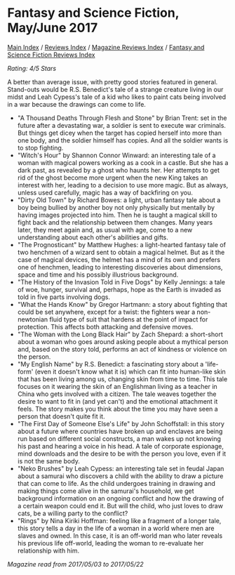 # Fantasy and Science Fiction, May/June 2017

[Main Index](../../../README.md) / [Reviews Index](../../README.md) / [Magazine Reviews Index](../README.md) / [Fantasy and Science Fiction Reviews Index](README.md)

*Rating: 4/5 Stars*

A better than average issue, with pretty good stories featured in general. Stand-outs would be R.S. Benedict's tale of a strange creature living in our midst and Leah Cypess's tale of a kid who likes to paint cats being involved in a war because the drawings can come to life.

- "A Thousand Deaths Through Flesh and Stone" by Brian Trent: set in the future after a devastating war, a soldier is sent to execute war criminals. But things get dicey when the target has copied herself into more than one body, and the soldier himself has copies. And all the soldier wants is to stop fighting.
- "Witch's Hour" by Shannon Connor Winward: an interesting tale of a woman with magical powers working as a cook in a castle. But she has a dark past, as revealed by a ghost who haunts her. Her attempts to get rid of the ghost become more urgent when the new King takes an interest with her, leading to a decision to use more magic. But as always, unless used carefully, magic has a way of backfiring on you.
- "Dirty Old Town" by Richard Bowes: a light, urban fantasy tale about a boy being bullied by another boy not only physically but mentally by having images projected into him. Then he is taught a magical skill to fight back and the relationship between them changes. Many years later, they meet again and, as usual with age, come to a new understanding about each other's abilities and gifts.
- "The Prognosticant" by Matthew Hughes: a light-hearted fantasy tale of two henchmen of a wizard sent to obtain a magical helmet. But as it the case of magical devices, the helmet has a mind of its own and prefers one of henchmen, leading to interesting discoveries about dimensions, space and time and his possibly illustrious background.
- "The History of the Invasion Told in Five Dogs" by Kelly Jennings: a tale of woe, hunger, survival and, perhaps, hope as the Earth is invaded as told in five parts involving dogs.
- "What the Hands Know" by Gregor Hartmann: a story about fighting that could be set anywhere, except for a twist: the fighters wear a non-newtonian fluid type of suit that hardens at the point of impact for protection. This affects both attacking and defensive moves.
- "The Woman with the Long Black Hair" by Zach Shepard: a short-short about a woman who goes around asking people about a mythical person and, based on the story told, performs an act of kindness or violence on the person.
- "My English Name" by R.S. Benedict: a fascinating story about a 'life-form' (even it doesn't know what it is) which can fit into human-like skin that has been living among us, changing skin from time to time. This tale focuses on it wearing the skin of an Englishman living as a teacher in China who gets involved with a citizen. The tale weaves together the desire to want to fit in (and yet can't) and the emotional attachment it feels. The story makes you think about the time you may have seen a person that doesn't quite fit it.
- "The First Day of Someone Else's Life" by John Schoffstall: in this story about a future where countries have broken up and enclaves are being run based on different social constructs, a man wakes up not knowing his past and hearing a voice in his head. A tale of corporate espionage, mind downloads and the desire to be with the person you love, even if it is not the same body.
- "Neko Brushes" by Leah Cypess: an interesting tale set in feudal Japan about a samurai who discovers a child with the ability to draw a picture that can come to life. As the child undergoes training in drawing and making things come alive in the samurai's household, we get background information on an ongoing conflict and how the drawing of a certain weapon could end it. But will the child, who just loves to draw cats, be a willing party to the conflict?
- "Rings" by Nina Kiriki Hoffman: feeling like a fragment of a longer tale, this story tells a day in the life of a woman in a world where men are slaves and owned. In this case, it is an off-world man who later reveals his previous life off-world, leading the woman to re-evaluate her relationship with him.

*Magazine read from 2017/05/03 to 2017/05/22*
